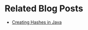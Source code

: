 # Related Blog Posts

* [Creating Hashes in Java](https://reflectoring.io/creating-hashes-in-java/)
